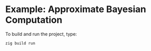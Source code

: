 # Example: Approximate Bayesian Computation

To build and run the project, type:

```bash
zig build run
```

